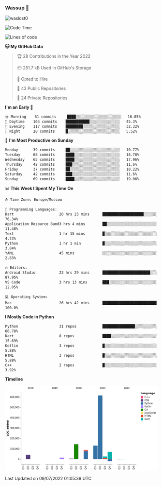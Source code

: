 ### Wassup 👋

<p align="left"> <img src="https://komarev.com/ghpvc/?username=waslost0" alt="waslost0" /></p>

<!--START_SECTION:waka-->
![Code Time](http://img.shields.io/badge/Code%20Time-0%20secs-blue)

![Lines of code](https://img.shields.io/badge/From%20Hello%20World%20I%27ve%20Written-1%20Million%20lines%20of%20code-blue)

**🐱 My GitHub Data** 

> 🏆 28 Contributions in the Year 2022
 > 
> 📦 251.7 kB Used in GitHub's Storage 
 > 
> 💼 Opted to Hire
 > 
> 📜 43 Public Repositories 
 > 
> 🔑 24 Private Repositories  
 > 
**I'm an Early 🐤** 

```text
🌞 Morning    61 commits     ████░░░░░░░░░░░░░░░░░░░░░   16.85% 
🌆 Daytime    164 commits    ███████████░░░░░░░░░░░░░░   45.3% 
🌃 Evening    117 commits    ████████░░░░░░░░░░░░░░░░░   32.32% 
🌙 Night      20 commits     █░░░░░░░░░░░░░░░░░░░░░░░░   5.52%

```
📅 **I'm Most Productive on Sunday** 

```text
Monday       39 commits     ██░░░░░░░░░░░░░░░░░░░░░░░   10.77% 
Tuesday      68 commits     ████░░░░░░░░░░░░░░░░░░░░░   18.78% 
Wednesday    65 commits     ████░░░░░░░░░░░░░░░░░░░░░   17.96% 
Thursday     42 commits     ███░░░░░░░░░░░░░░░░░░░░░░   11.6% 
Friday       37 commits     ██░░░░░░░░░░░░░░░░░░░░░░░   10.22% 
Saturday     42 commits     ███░░░░░░░░░░░░░░░░░░░░░░   11.6% 
Sunday       69 commits     ████░░░░░░░░░░░░░░░░░░░░░   19.06%

```


📊 **This Week I Spent My Time On** 

```text
⌚︎ Time Zone: Europe/Moscow

💬 Programming Languages: 
Dart                     20 hrs 23 mins      ███████████████████░░░░░░   76.34% 
Application Resource Bund3 hrs 4 mins        ██░░░░░░░░░░░░░░░░░░░░░░░   11.48% 
Text                     1 hr 15 mins        █░░░░░░░░░░░░░░░░░░░░░░░░   4.73% 
Python                   1 hr 1 min          █░░░░░░░░░░░░░░░░░░░░░░░░   3.84% 
YAML                     45 mins             ░░░░░░░░░░░░░░░░░░░░░░░░░   2.83%

🔥 Editors: 
Android Studio           23 hrs 29 mins      ██████████████████████░░░   87.95% 
VS Code                  3 hrs 13 mins       ███░░░░░░░░░░░░░░░░░░░░░░   12.05%

💻 Operating System: 
Mac                      26 hrs 42 mins      █████████████████████████   100.0%

```

**I Mostly Code in Python** 

```text
Python                   31 repos            ███████████████░░░░░░░░░░   60.78% 
Dart                     8 repos             ████░░░░░░░░░░░░░░░░░░░░░   15.69% 
Kotlin                   3 repos             █░░░░░░░░░░░░░░░░░░░░░░░░   5.88% 
HTML                     3 repos             █░░░░░░░░░░░░░░░░░░░░░░░░   5.88% 
C++                      2 repos             █░░░░░░░░░░░░░░░░░░░░░░░░   3.92%

```


**Timeline**

![Chart not found](https://raw.githubusercontent.com/waslost0/waslost0/master/charts/bar_graph.png) 


 Last Updated on 09/07/2022 01:05:39 UTC
<!--END_SECTION:waka-->

